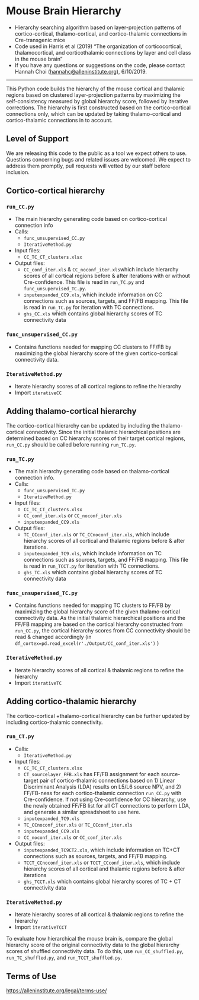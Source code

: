 # Mouse Brain Hierarchy

* Hierarchy searching algorithm based on layer-projection patterns of cortico-cortical, thalamo-cortical, and cortico-thalamic connections in Cre-transgenic mice
* Code used in Harris et al (2019) “The organization of corticocortical, thalamocortical, and corticothalamic connections by layer and cell class in the mouse brain”
* If you have any questions or suggestions on the code, please contact Hannah Choi (hannahc@alleninstitute.org), 6/10/2019.
************************************************************************************
This Python code builds the hierarchy of the mouse cortical and thalamic regions based on clustered layer-projection patterns by maximizing the self-consistency measured by global hierarchy score, followed by iterative corrections. The hierarchy is first constructed based on the cortico-cortical connections only, which can be updated by taking thalamo-cortical and cortico-thalamic connections in to account. 

## Level of Support
We are releasing this code to the public as a tool we expect others to use. Questions concerning bugs and related issues are welcomed. We expect to address them promptly, pull requests will vetted by our staff before inclusion.

## Cortico-cortical hierarchy

### ```run_CC.py```
  * The main hierarchy generating code based on cortico-cortical connection info
  * Calls:
    - ```func_unsupervised_CC.py```
    - ```IterativeMethod.py```
  *	Input files:
    -	```CC_TC_CT_clusters.xlsx```
  *	Output files:
    -	```CC_conf_iter.xls``` & ```CC_noconf_iter.xls```which include hierarchy scores of all cortical regions before & after iterations with        or without Cre-confidence. This file is read in ```run_TC.py``` and ```func_unsupervised_TC.py```.
    -	```inputexpanded_CC9.xls```, which include information on CC connections such as sources, targets, and FF/FB mapping. This file is          read in ```run_TC.py``` for iteration with TC connections. 
    -	```ghs_CC.xls``` which contains global hierarchy scores of TC connectivity data

### ```func_unsupervised_CC.py```
  * Contains functions needed for mapping CC clusters to FF/FB by maximizing the global hierarchy score of the given cortico-cortical       connectivity data.

### ```IterativeMethod.py```
  * Iterate hierarchy scores of all cortical regions to refine the hierarchy
  *	Import ```iterativeCC```

## Adding thalamo-cortical hierarchy
The cortico-cortical hierarchy can be updated by including the thalamo-cortical connectivity. Since the initial thalamic hierarchical positions are determined based on CC hierarchy scores of their target cortical regions, ```run_CC.py``` should be called before running ```run_TC.py```.

### ```run_TC.py```
  * The main hierarchy generating code based on thalamo-cortical connection info.
  * Calls:
    -	```func_unsupervised_TC.py```
    -	```IterativeMethod.py```
  *	Input files:
    -	```CC_TC_CT_clusters.xlsx```
    -	```CC_conf_iter.xls``` or ```CC_noconf_iter.xls```
    - ```inputexpanded_CC9.xls```
  * Output files:
    - ```TC_CCconf_iter.xls``` or ```TC_CCnoconf_iter.xls```, which include hierarchy scores of all cortical and thalamic regions before & after iterations. 
    - ```inputexpanded_TC9.xls```, which include information on TC connections such as sources, targets, and FF/FB mapping. This file is          read in ```run_TCCT.py``` for iteration with TC connections. 
    - ```ghs_TC.xls``` which contains global hierarchy scores of TC connectivity data

### ```func_unsupervised_TC.py``` 
  *	Contains functions needed for mapping TC clusters to FF/FB by maximizing the global hierarchy score of the given thalamo-cortical       connectivity data. As the initial thalamic hierarchical positions and the FF/FB mapping are based on the cortical hierarchy             constructed from ```run_CC.py```, the cortical hierarchy scores from CC connectivity should be read & changed accordingly (in               ```df_cortex=pd.read_excel(r'./Output/CC_conf_iter.xls')``` )  

###	```IterativeMethod.py```
  *	Iterate hierarchy scores of all cortical & thalamic regions to refine the hierarchy
  *	Import ```iterativeTC```

##	Adding cortico-thalamic hierarchy
The cortico-cortical +thalamo-cortical hierarchy can be further updated by including cortico-thalamic connectivity.

### ```run_CT.py```
  *	Calls:
    -	```IterativeMethod.py```
  * Input files:
    -	```CC_TC_CT_clusters.xlsx```
    - ```CT_sourcelayer_FFB.xls``` has FF/FB assignment for each source-target pair of cortico-thalamic connections based on 1) Linear           Discriminant Analysis (LDA) results on L5/L6 source NPV, and 2) FF/FB-ness for each cortico-thalamic connection ```run_CC.py``` with Cre-confidence.  If not using Cre-confidence for CC hierarchy, use the newly obtained FF/FB list for all CT connections to perform       LDA, and generate a similar spreadsheet to use here.
    -	```inputexpanded_TC9.xls```
    -	```TC_CCnoconf_iter.xls``` or ```TC_CCconf_iter.xls```
    -	```inputexpanded_CC9.xls```
    -	```CC_noconf_iter.xls``` or ```CC_conf_iter.xls``` 
  * Output files:
    - ```inputexpanded_TC9CT2.xls```, which include information on TC+CT connections such as sources, targets, and FF/FB mapping.
    - ```TCCT_CCnoconf_iter.xls``` or ```TCCT_CCconf_iter.xls```, which include hierarchy scores of all cortical and thalamic regions before & after iterations
    - ```ghs_TCCT.xls``` which contains global hierarchy scores of TC + CT connectivity data

### ```IterativeMethod.py```
  * Iterate hierarchy scores of all cortical & thalamic regions to refine the hierarchy
  * Import ```iterativeTCCT```

To evaluate how hierarchical the mouse brain is, compare the global hierarchy score of the original connectivity data to the global hierarchy scores of shuffled connectivity data. To do this, use ```run_CC_shuffled.py```, ```run_TC_shuffled.py```, and ```run_TCCT_shuffled.py```. 

## Terms of Use
https://alleninstitute.org/legal/terms-use/
